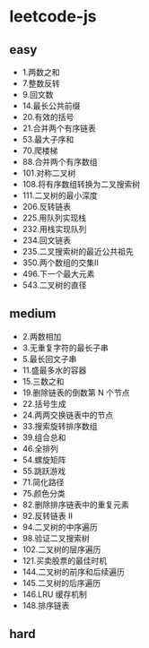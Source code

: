 # leetcode-js

## easy
- 1.两数之和
- 7.整数反转
- 9.回文数
- 14.最长公共前缀
- 20.有效的括号
- 21.合并两个有序链表
- 53.最大子序和
- 70.爬楼梯
- 88.合并两个有序数组
- 101.对称二叉树
- 108.将有序数组转换为二叉搜索树
- 111.二叉树的最小深度
- 206.反转链表
- 225.用队列实现栈
- 232.用栈实现队列
- 234.回文链表
- 235.二叉搜索树的最近公共祖先
- 350.两个数组的交集II
- 496.下一个最大元素
- 543.二叉树的直径

## medium
- 2.两数相加
- 3.无重复字符的最长子串
- 5.最长回文子串
- 11.盛最多水的容器
- 15.三数之和
- 19.删除链表的倒数第 N 个节点
- 22.括号生成
- 24.两两交换链表中的节点
- 33.搜索旋转排序数组
- 39.组合总和
- 46.全排列
- 54.螺旋矩阵
- 55.跳跃游戏
- 71.简化路径
- 75.颜色分类
- 82.删除排序链表中的重复元素
- 92.反转链表 II
- 94.二叉树的中序遍历
- 98.验证二叉搜索树
- 102.二叉树的层序遍历
- 121.买卖股票的最佳时机
- 144.二叉树的前序和后续遍历
- 145.二叉树的后序遍历
- 146.LRU 缓存机制
- 148.排序链表


## hard